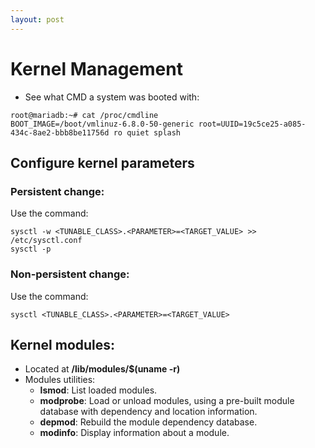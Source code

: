 ```yaml
---
layout: post
---
```


# Kernel Management

- See what CMD a system was booted with:
```
root@mariadb:~# cat /proc/cmdline
BOOT_IMAGE=/boot/vmlinuz-6.8.0-50-generic root=UUID=19c5ce25-a085-434c-8ae2-bbb8be11756d ro quiet splash
```

## Configure kernel parameters
### Persistent change:
Use the command: 
```
sysctl -w <TUNABLE_CLASS>.<PARAMETER>=<TARGET_VALUE> >> /etc/sysctl.conf
sysctl -p
```

### Non-persistent change: 
Use the command:
```
sysctl <TUNABLE_CLASS>.<PARAMETER>=<TARGET_VALUE>
```

## Kernel modules:
- Located at **/lib/modules/$(uname -r)**
- Modules utilities: 
    - **lsmod**: List loaded modules.
    - **modprobe**: Load or unload modules, using a pre-built module database with dependency and location information.
    - **depmod**: Rebuild the module dependency database.
    - **modinfo**: Display information about a module.
